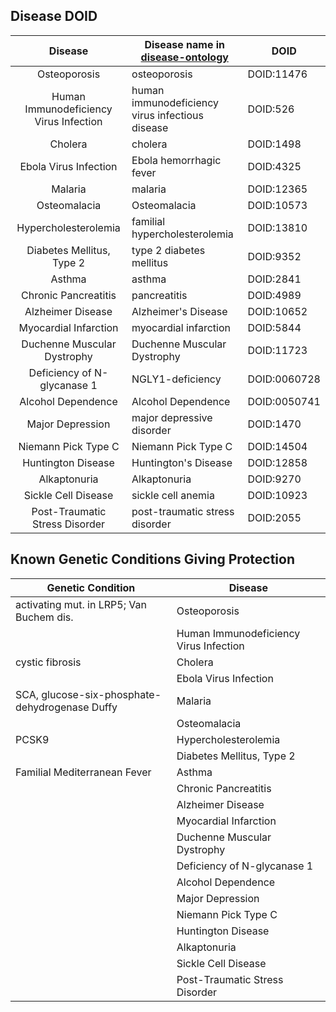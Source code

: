 ## Disease DOID

|                Disease                 | Disease name in [disease-ontology](http://disease-ontology.org/) | DOID         |
| :------------------------------------: | ---------------------------------------- | ------------ |
|              Osteoporosis              | osteoporosis                             | DOID:11476   |
| Human Immunodeficiency Virus Infection | human immunodeficiency virus infectious disease | DOID:526     |
|                Cholera                 | cholera                                  | DOID:1498    |
|         Ebola Virus Infection          | Ebola hemorrhagic fever                  | DOID:4325    |
|                Malaria                 | malaria                                  | DOID:12365   |
|              Osteomalacia              | Osteomalacia                             | DOID:10573   |
|          Hypercholesterolemia          | familial hypercholesterolemia            | DOID:13810   |
|       Diabetes Mellitus, Type 2        | type 2 diabetes mellitus                 | DOID:9352    |
|                 Asthma                 | asthma                                   | DOID:2841    |
|          Chronic Pancreatitis          | pancreatitis                             | DOID:4989    |
|           Alzheimer Disease            | Alzheimer's Disease                      | DOID:10652   |
|         Myocardial Infarction          | myocardial infarction                    | DOID:5844    |
|      Duchenne Muscular Dystrophy       | Duchenne Muscular Dystrophy              | DOID:11723   |
|      Deficiency of N-glycanase 1       | NGLY1-deficiency                         | DOID:0060728 |
|           Alcohol Dependence           | Alcohol Dependence                       | DOID:0050741 |
|            Major Depression            | major depressive disorder                | DOID:1470    |
|          Niemann Pick Type C           | Niemann Pick Type C                      | DOID:14504   |
|           Huntington Disease           | Huntington's Disease                     | DOID:12858   |
|              Alkaptonuria              | Alkaptonuria                             | DOID:9270    |
|          Sickle Cell Disease           | sickle cell anemia                       | DOID:10923   |
|     Post-Traumatic Stress Disorder     | post-traumatic stress disorder           | DOID:2055    |

## 

## Known Genetic Conditions Giving Protection 

| Genetic Condition                        | Disease                                |
| ---------------------------------------- | -------------------------------------- |
| activating mut. in LRP5; Van Buchem dis. | Osteoporosis                           |
|                                          | Human Immunodeficiency Virus Infection |
| cystic fibrosis                          | Cholera                                |
|                                          | Ebola Virus Infection                  |
| SCA, glucose-six-phosphate-dehydrogenase Duffy | Malaria                                |
|                                          | Osteomalacia                           |
| PCSK9                                    | Hypercholesterolemia                   |
|                                          | Diabetes Mellitus, Type 2              |
| Familial Mediterranean Fever             | Asthma                                 |
|                                          | Chronic Pancreatitis                   |
|                                          | Alzheimer Disease                      |
|                                          | Myocardial Infarction                  |
|                                          | Duchenne Muscular Dystrophy            |
|                                          | Deficiency of N-glycanase 1            |
|                                          | Alcohol Dependence                     |
|                                          | Major Depression                       |
|                                          | Niemann Pick Type C                    |
|                                          | Huntington Disease                     |
|                                          | Alkaptonuria                           |
|                                          | Sickle Cell Disease                    |
|                                          | Post-Traumatic Stress Disorder         |
